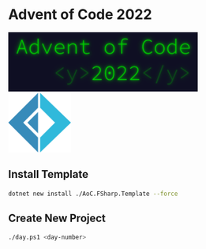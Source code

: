 # Advent of Code 2022

<div>
  <img src="resources/aoc2022.png" alt="drawing" height="120"/>
  <img src="resources/f-sharp.png" alt="drawing" height="120"/>
<div>

## Install Template

``` sh
dotnet new install ./AoC.FSharp.Template --force
```

## Create New Project

``` sh
./day.ps1 <day-number>
```
